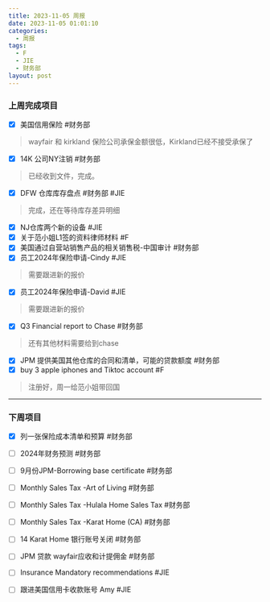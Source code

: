```yaml
---
title: 2023-11-05 周报
date: 2023-11-05 01:01:10
categories:
  - 周报
tags:
  - F
  - JIE
  - 财务部
layout: post
---
```


### 上周完成项目

- [x]  美国信用保险  #财务部   
> wayfair 和 kirkland 保险公司承保金额很低，Kirkland已经不接受承保了
- [x] 14K 公司NY注销    #财务部     
> 已经收到文件，完成。 
- [x] DFW 仓库库存盘点  #财务部     #JIE   
> 完成，还在等待库存差异明细
- [x] NJ仓库两个新的设备 #JIE   
- [x] 关于范小姐L1签的资料律师材料    #F
- [x] 美国通过自营站销售产品的相关销售税-中国审计    #财务部   
- [x] 员工2024年保险申请-Cindy   #JIE    
> 需要跟进新的报价
- [x]  员工2024年保险申请-David   #JIE    
> 需要跟进新的报价
- [x] Q3 Financial report to Chase   #财务部   
> 还有其他材料需要给到chase
- [x] JPM 提供美国其他仓库的合同和清单，可能的贷款额度 #财务部  
- [x] buy 3 apple iphones and Tiktoc account   #F    
> 注册好，周一给范小姐带回国

---
### 下周项目
- [X] 列一张保险成本清单和预算  #财务部 
- [ ] 2024年财务预测 #财务部 
- [ ] 9月份JPM-Borrowing base certificate #财务部 
- [ ] Monthly Sales Tax -Art of Living #财务部 
- [ ] Monthly Sales Tax -Hulala Home Sales Tax #财务部 
- [ ] Monthly Sales Tax  -Karat Home (CA) #财务部 
- [ ] 14 Karat Home 银行账号关闭 #财务部 
- [ ] JPM 贷款 wayfair应收和计提佣金 #财务部 
- [ ] Insurance Mandatory recommendations #JIE 
- [ ] 跟进美国信用卡收款账号 Amy #JIE 














